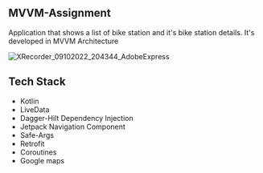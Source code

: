 ## MVVM-Assignment

Application that shows a list of bike station and it's bike station details.
It's developed in MVVM Architecture

![XRecorder_09102022_204344_AdobeExpress](https://user-images.githubusercontent.com/28884625/194803796-bae123c3-1fa8-4381-8bab-54376e3de044.gif)



## Tech Stack

- Kotlin
- LiveData
- Dagger-Hilt Dependency Injection
- Jetpack Navigation Component
- Safe-Args
- Retrofit
- Coroutines
- Google maps

